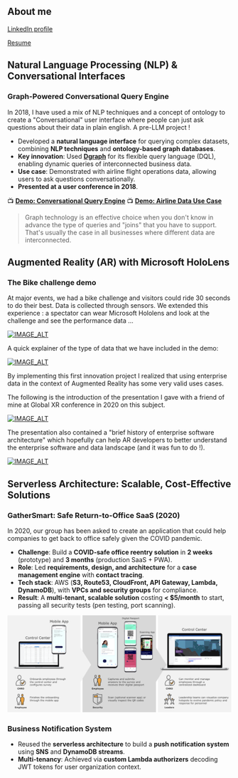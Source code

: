 ## About me
[LinkedIn profile](https://www.linkedin.com/in/raphael-derbier)

[Resume](/assets/Raphael-Derbier-Resume.pdf)

## Natural Language Processing (NLP) & Conversational Interfaces

### Graph-Powered Conversational Query Engine
In 2018, I have used a mix of NLP techniques and a concept of ontology to create a "Conversational" user interface where people can just ask questions about their data in plain english. A pre-LLM project !

- Developed a **natural language interface** for querying complex datasets, combining **NLP techniques** and **ontology-based graph databases**.
- **Key innovation**: Used **[Dgraph](https://dgraph.io/)** for its flexible query language (DQL), enabling dynamic queries of interconnected business data.
- **Use case**: Demonstrated with airline flight operations data, allowing users to ask questions conversationally.
- **Presented at a user conference in 2018**.

📺 **[Demo: Conversational Query Engine](https://youtu.be/OTVENGvS72A)**
📺 **[Demo: Airline Data Use Case](https://youtu.be/VnkoLH0v3DM)**

> Graph technology is an effective choice when you don't know in advance the type of queries and "joins" that you have to support. That's usually the case in all businesses where different data are interconnected.



## Augmented Reality (AR) with Microsoft HoloLens

### The Bike challenge demo

At major events, we had a bike challenge and visitors could ride 30 seconds to do their best. Data is collected through sensors.
We extended this experience : a spectator can wear Microsoft Hololens and look at the challenge and see the performance data ...

[![IMAGE_ALT](https://img.youtube.com/vi/KxpOcxRj_S4/1.jpg)](https://youtu.be/KxpOcxRj_S4)


A quick explainer of the type of data that we have included in the demo:

[![IMAGE_ALT](https://img.youtube.com/vi/vuGVqoXPMYM/3.jpg)](
https://youtu.be/vuGVqoXPMYM)

By implementing this first innovation project I realized that using enterprise data in the context of Augmented Reality has some very valid uses cases. 

The following is the introduction of the presentation I gave with a friend of mine at Global XR conference in 2020 on this subject.

[![IMAGE_ALT](https://img.youtube.com/vi/sfKdBPEMWTs/3.jpg)](https://youtu.be/sfKdBPEMWTs)

The presentation also contained a "brief history of enterprise software architecture" which hopefully can help AR developers to better understand the enterprise software and data landscape (and it was fun to do !).

[![IMAGE_ALT](https://img.youtube.com/vi/MmUKlYyrHA4/3.jpg)](https://youtu.be/MmUKlYyrHA4)

## Serverless Architecture: Scalable, Cost-Effective Solutions


### GatherSmart: Safe Return-to-Office SaaS (2020)
In 2020, our group has been asked to create an application that could help companies to get back to office safely given the COVID pandemic. 
- **Challenge**: Build a **COVID-safe office reentry solution** in **2 weeks** (prototype) and **3 months** (production SaaS + PWA).
- **Role**: Led **requirements, design, and architecture** for a **case management engine** with **contact tracing**.
- **Tech stack**: AWS (**S3, Route53, CloudFront, API Gateway, Lambda, DynamoDB**), with **VPCs and security groups** for compliance.
- **Result**: A **multi-tenant, scalable solution** costing **< $5/month** to start, passing all security tests (pen testing, port scanning).

![IMAGE_ALT](/assets/GatherSmart.png)

### Business Notification System
- Reused the **serverless architecture** to build a **push notification system** using **SNS** and **DynamoDB streams**.
- **Multi-tenancy**: Achieved via **custom Lambda authorizers** decoding JWT tokens for user organization context.

